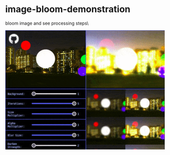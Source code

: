 # image-bloom-demonstration
bloom image and see processing steps\


![examples gif](https://github.com/clod44/image-bloom-demonstration/blob/main/examples.gif)
